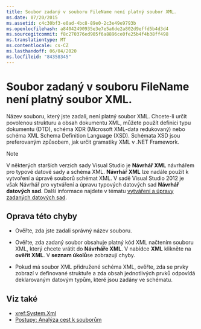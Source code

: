 ```yaml
---
title: Soubor zadaný v souboru FileName není platný soubor XML.
ms.date: 07/20/2015
ms.assetid: c4c30bf3-e0ad-4bc8-89e0-2c3e49e9793b
ms.openlocfilehash: a84042490935e3e7e5a6de2a802d9effd5b4d3d4
ms.sourcegitcommit: f8c270376ed905f6a8896ce0fe25b4f4b38ff498
ms.translationtype: MT
ms.contentlocale: cs-CZ
ms.lasthandoff: 06/04/2020
ms.locfileid: "84358345"
---
```

# <a name="file-specified-in-filename-is-not-a-valid-xml-file"></a>Soubor zadaný v souboru FileName není platný soubor XML.

Název souboru, který jste zadali, není platný soubor XML. Chcete-li určit povolenou strukturu a obsah dokumentu XML, můžete použít definici typu dokumentu (DTD), schéma XDR (Microsoft XML-data redukovaný) nebo schéma XML Schema Definition Language (XSD). Schémata XSD jsou preferovaným způsobem, jak určit gramatiky XML v .NET Framework.

> [!NOTE]
> V některých starších verzích sady Visual Studio je **Návrhář XML** návrhářem pro typové datové sady a schéma XML. **Návrhář XML** lze nadále použít k vytvoření a úpravě souborů schémat XML. V sadě Visual Studio 2012 je však Návrhář pro vytváření a úpravu typových datových sad **Návrhář datových sad**. Další informace najdete v tématu [vytváření a úpravy zadaných datových sad](https://docs.microsoft.com/previous-versions/visualstudio/visual-studio-2013/314t4see(v=vs.120)).

## <a name="to-correct-this-error"></a>Oprava této chyby

- Ověřte, zda jste zadali správný název souboru.

- Ověřte, zda zadaný soubor obsahuje platný kód XML načtením souboru XML, který chcete vrátit do **Návrháře XML**. V nabídce **XML** klikněte na **ověřit XML**. V **seznam úkolů**se zobrazují chyby.

- Pokud má soubor XML přidružené schéma XML, ověřte, zda se prvky zobrazí v definované struktuře a zda obsah jednotlivých prvků odpovídá deklarovaným datovým typům, které jsou zadány ve schématu.

## <a name="see-also"></a>Viz také

- <xref:System.Xml>
- [Postupy: Analýza cest k souborům](../developing-apps/programming/drives-directories-files/how-to-parse-file-paths.md)
